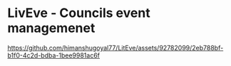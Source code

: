 # LivEve - Councils event managemenet




https://github.com/himanshugoyal77/LitEve/assets/92782099/2eb788bf-b1f0-4c2d-bdba-1bee9981ac6f

